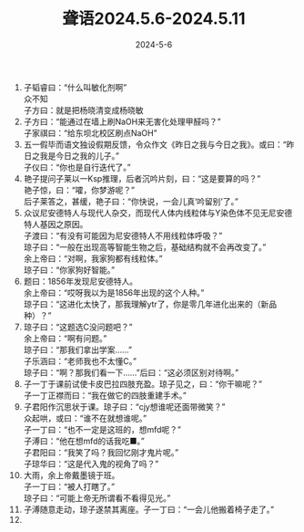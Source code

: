 ﻿---
title: 聋语2024.5.6-2024.5.11
date: 2024-5-6
---
  
1. 子韬睿曰：“什么叫敏化剂啊”  
众不知  
子方曰：就是把杨晓清变成杨晓敏  
2. 子方曰：“能通过在墙上刷NaOH来无害化处理甲醛吗？”  
子家祺曰：“给东坝北校区刷点NaOH”  
3. 五一假毕而语文独设假期反馈，令众作文《昨日之我与今日之我》。或曰：“昨日之我是今日之我的儿子。”  
子仪曰：“你也是自行迭代了。”  
4. 艳子提问子莱以一Ksp推理，后者沉吟片刻，曰：“这是要算的吗？”  
艳子惊，曰：“嚯，你梦游呢？”  
后子莱答之，甚缓，艳子曰：“你快说，一会儿真‘吟留别’了。”  
5. 众议尼安德特人与现代人杂交，而现代人体内线粒体与Y染色体不见无尼安德特人基因之原因。  
子渡曰：“有没有可能因为尼安德特人不用线粒体呼吸？”  
琼子曰：“一般在出现高等智能生物之后，基础结构就不会再改变了。”  
余上帝曰：“对啊，我家狗都有线粒体。”  
琼子曰：“你家狗好智能。”  
6. 题曰：1856年发现尼安德特人。  
余上帝曰：“哎呀我以为是1856年出现的这个人种。”  
琼子曰：“这进化太快了，那我理解ytr了，你是零几年进化出来的（新品种）？”  
7. 琼子曰：“这题选C没问题吧？”  
余上帝曰：“啊有问题。”  
琼子曰：“那我们拿出学案……”  
子乐涵曰：“老师我也不太懂C。”  
琼子曰：“啊？那我们看一下……”后曰：“这必须区别对待啊。”  
8. 子一丁于课前试使卡皮巴拉四肢充盈。琼子见之，曰：“你干嘛呢？”  
子一丁正襟而曰：“我在做它的四肢重建手术。”  
9. 子君阳作沉思状于课。琼子曰：“cjy想谁呢还面带微笑？”  
众起哄，或曰：“谁不在就想谁呢。”  
子一丁曰：“也不一定是这班的，想mfd呢？”  
子溥曰：“他在想mfd的话我吃■。”  
子君阳曰：“我笑了吗？我回忆刚才鬼片呢。”  
子琼华曰：“这是代入鬼的视角了吗？”  
10. 大雨，余上帝戴墨镜于班。  
子一丁曰：“被人打瞎了。”  
琼子曰：“可能上帝无所谓看不看得见光。”  
11. 子溥随意走动，琼子遂禁其离座。子一丁曰：“一会儿他搬着椅子走了。”  
12. 